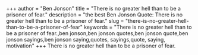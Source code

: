 +++
author = "Ben Jonson"
title = "There is no greater hell than to be a prisoner of fear."
description = "the best Ben Jonson Quote: There is no greater hell than to be a prisoner of fear."
slug = "there-is-no-greater-hell-than-to-be-a-prisoner-of-fear"
keywords = "There is no greater hell than to be a prisoner of fear.,ben jonson,ben jonson quotes,ben jonson quote,ben jonson sayings,ben jonson saying,quotes, sayings,quote, saying, motivation"
+++
There is no greater hell than to be a prisoner of fear.
